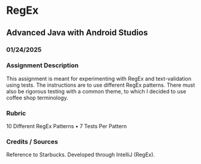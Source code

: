 # RegEx
## Advanced Java with Android Studios
### 01/24/2025
### Assignment Description
This assignment is meant for experimenting with RegEx and text-validation using tests. The instructions are to use different RegEx patterns. There must also be rigorous testing with a common theme, to which I decided to use coffee shop terminology.

### Rubric
10 Different RegEx Patterns • 7 Tests Per Pattern

### Credits / Sources
Reference to Starbucks.
Developed through IntelliJ (RegEx).
